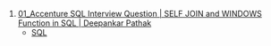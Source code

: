 1. [01_Accenture SQL Interview Question | SELF JOIN and WINDOWS Function in SQL | Deepankar Pathak](https://youtu.be/f122C5YAzgU)
    - [SQL](./Note/01.sql)